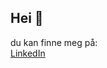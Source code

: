 ## Hei 👋

du kan finne meg på:
<br>
[LinkedIn](https://www.linkedin.com/in/jan-olav-berg-a90734b3/)

<!--
**Martialcart/Martialcart** is a ✨ _special_ ✨ repository because its `README.md` (this file) appears on your GitHub profile.

Here are some ideas to get you started:



add link: 
    url turns into links
    (html didn't work)
        <a href="https://github.com/Martialcart?tab=repositories" target="_blank">Martialcart</a>
linebreak:
    # didn't work   

- 🔭 I’m currently working on ...
- 🌱 I’m currently learning ...
- 👯 I’m looking to collaborate on ...
- 🤔 I’m looking for help with ...
- 💬 Ask me about ...
- 📫 How to reach me: ...
- 😄 Pronouns: ...
- ⚡ Fun fact: ...
-->
        
